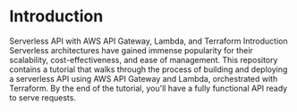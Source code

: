 <h1>Introduction</h1>

Serverless API with AWS API Gateway, Lambda, and Terraform
Introduction
Serverless architectures have gained immense popularity for their scalability, cost-effectiveness, and ease of management. This repository contains a tutorial that walks through the process of building and deploying a serverless API using AWS API Gateway and Lambda, orchestrated with Terraform. By the end of the tutorial, you'll have a fully functional API ready to serve requests.
